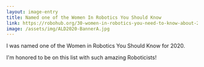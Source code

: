 ```yaml
---
layout: image-entry
title: Named one of the Women In Robotics You Should Know
link: https://robohub.org/30-women-in-robotics-you-need-to-know-about-2020/
image: /assets/img/ALD2020-BannerA.jpg
---
```

I was named one of the Women in Robotics You Should Know for 2020.

I'm honored to be on this list with such amazing Roboticists!
